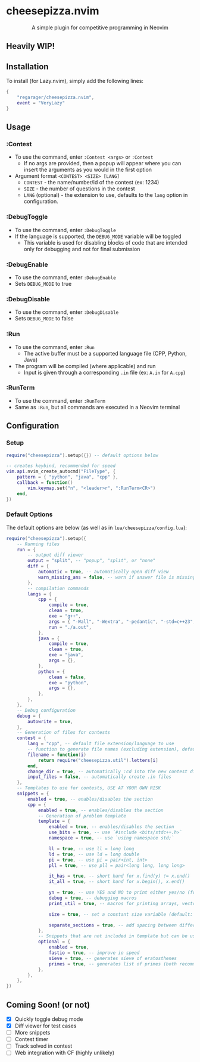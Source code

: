 # cheesepizza.nvim

<center>A simple plugin for competitive programming in Neovim</center>

## Heavily WIP!

## Installation

To install (for Lazy.nvim), simply add the following lines:

```lua
{
    "regarager/cheesepizza.nvim",
    event = "VeryLazy"
}
```

## Usage

### :Contest
- To use the command, enter `:Contest <args>` or `:Contest`
  - If no args are provided, then a popup will appear where you can insert the arguments as you would in the first option
- Argument format `<CONTEST> <SIZE> [LANG]`
  - `CONTEST` - the name/number/id of the contest (ex: 1234)
  - `SIZE` - the number of questions in the contest
  - `LANG` (optional) - the extension to use, defaults to the `lang` option in configuration.

### :DebugToggle
- To use the command, enter `:DebugToggle`
- If the language is supported, the `DEBUG_MODE` variable will be toggled
  - This variable is used for disabling blocks of code that are intended only for debugging and not for final submission

### :DebugEnable
- To use the command, enter `:DebugEnable`
- Sets `DEBUG_MODE` to true

### :DebugDisable
- To use the command, enter `:DebugDisable`
- Sets `DEBUG_MODE` to false

### :Run
- To use the command, enter `:Run`
  - The active buffer must be a supported language file (CPP, Python, Java)
- The program will be compiled (where applicable) and run
  - Input is given through a corresponding `.in` file (ex: `A.in` for `A.cpp`)

### :RunTerm
- To use the command, enter `:RunTerm`
- Same as `:Run`, but all commands are executed in a Neovim terminal

## Configuration

### Setup

```lua
require("cheesepizza").setup({}) -- default options below

-- creates keybind, recommended for speed
vim.api.nvim_create_autocmd("FileType", {
    pattern = { "python", "java", "cpp" },
    callback = function()
        vim.keymap.set("n", "<leader>r", ":RunTerm<CR>")
    end,
})
```

### Default Options
The default options are below (as well as in `lua/cheesepizza/config.lua`):

```lua
require("cheesepizza").setup({
	-- Running files
	run = {
		-- output diff viewer
		output = "split", -- "popup", "split", or "none"
		diff = {
			automatic = true, -- automatically open diff view
			warn_missing_ans = false, -- warn if answer file is missing
		},
		-- compilation commands
		langs = {
			cpp = {
				compile = true,
				clean = true,
				exe = "g++",
				args = { "-Wall", "-Wextra", "-pedantic", "-std=c++23", "-O2", "-Wshadow", "-g", "-D_GLIBCXX_DEBUG" },
				run = "./a.out",
			},
			java = {
				compile = true,
				clean = true,
				exe = "java",
				args = {},
			},
			python = {
				clean = false,
				exe = "python",
				args = {},
			},
		},
	},
	-- Debug configuration
	debug = {
		autowrite = true,
	},
	-- Generation of files for contests
	contest = {
		lang = "cpp", -- default file extension/language to use
		-- function to generate file names (excluding extension), defaults to A, B, C, ...
		filename = function(i)
			return require("cheesepizza.util").letters[i]
		end,
		change_dir = true, -- automatically :cd into the new contest directory
		input_files = false, -- automatically create .in files
	},
	-- Templates to use for contests, USE AT YOUR OWN RISK
	snippets = {
		enabled = true, -- enables/disables the section
		cpp = {
			enabled = true, -- enables/disables the section
			-- Generation of problem template
			template = {
				enabled = true, -- enables/disables the section
				use_bits = true, -- use `#include <bits/stdc++.h>`
				namespace = true, -- use `using namespace std;`

				ll = true, -- use ll = long long
				ld = true, -- use ld = long double
				pi = true, -- use pi = pair<int, int>
				pll = true, -- use pll = pair<long long, long long>

				it_has = true, -- short hand for x.find(y) != x.end()
				it_all = true, -- short hand for x.begin(), x.end()

				yn = true, -- use YES and NO to print either yes/no (for CF)
				debug = true, -- debugging macros
				print_util = true, -- macros for printing arrays, vectors, maps

				size = true, -- set a constant size variable (default: 2e5 + 5)

				separate_sections = true, -- add spacing between different sections of the snippet, sections follow the splitting in this file
			},
			-- Snippets that are not included in template but can be used when needed
			optional = {
				enabled = true,
				fastio = true, -- improve io speed
				sieve = true, -- generates sieve of eratosthenes
				primes = true, -- generates list of primes (both recommended)
			},
		},
	},
})
```

## Coming Soon! (or not)
- [x] Quickly toggle debug mode
- [x] Diff viewer for test cases
- [ ] More snippets
- [ ] Contest timer
- [ ] Track solved in contest
- [ ] Web integration with CF (highly unlikely)
